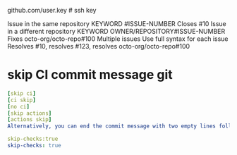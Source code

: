 github.com/user.key # ssh key

Issue in the same repository	KEYWORD #ISSUE-NUMBER	Closes #10
Issue in a different repository	KEYWORD OWNER/REPOSITORY#ISSUE-NUMBER	Fixes octo-org/octo-repo#100
Multiple issues	Use full syntax for each issue	Resolves #10, resolves #123, resolves octo-org/octo-repo#100


# skip CI commit message git
```yaml
[skip ci]
[ci skip]
[no ci]
[skip actions]
[actions skip]
Alternatively, you can end the commit message with two empty lines followed by either:

skip-checks:true
skip-checks: true
```
